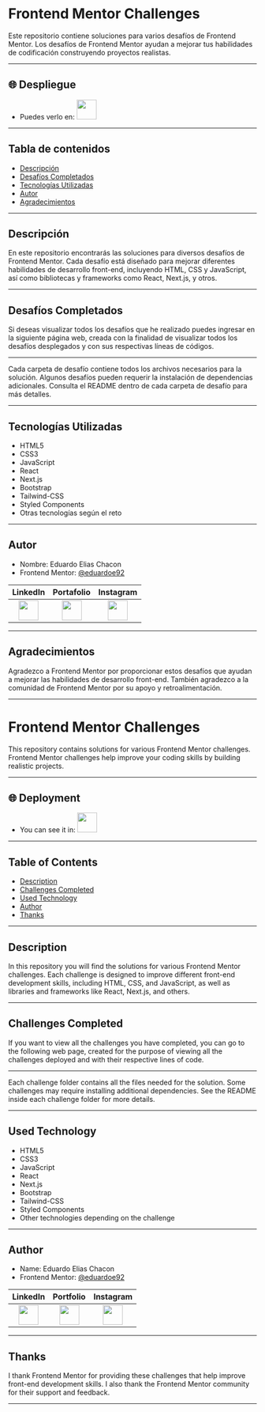 # Frontend Mentor Challenges

Este repositorio contiene soluciones para varios desafíos de Frontend Mentor. Los desafíos de Frontend Mentor ayudan a mejorar tus habilidades de codificación construyendo proyectos realistas.

---

## 🌐 Despliegue
 
- Puedes verlo en: <a href="https://eduardoe92.github.io/Challenge/"><img src="https://cdn-icons-png.flaticon.com/512/5602/5602732.png" width="40" height="40"/></a>

---

## Tabla de contenidos

- [Descripción](#descripción)
- [Desafíos Completados](#desafíos-completados)
- [Tecnologías Utilizadas](#tecnologías-utilizadas)
- [Autor](#autor)
- [Agradecimientos](#agradecimientos)

---

## Descripción

En este repositorio encontrarás las soluciones para diversos desafíos de Frontend Mentor. Cada desafío está diseñado para mejorar diferentes habilidades de desarrollo front-end, incluyendo HTML, CSS y JavaScript, así como bibliotecas y frameworks como React, Next.js, y otros.

---

## Desafíos Completados

Si deseas visualizar todos los desafíos que he realizado puedes ingresar en la siguiente página web, creada con la finalidad de visualizar todos los desafíos desplegados y con sus respectivas líneas de códigos.

---

Cada carpeta de desafío contiene todos los archivos necesarios para la solución. Algunos desafíos pueden requerir la instalación de dependencias adicionales. Consulta el README dentro de cada carpeta de desafío para más detalles.

---

## Tecnologías Utilizadas

- HTML5
- CSS3
- JavaScript
- React
- Next.js
- Bootstrap
- Tailwind-CSS
- Styled Components
- Otras tecnologías según el reto

---

## Autor

- Nombre: Eduardo Elias Chacon
- Frontend Mentor: [@eduardoe92](https://www.frontendmentor.io/profile/eduardoe92)
  
| LinkedIn | Portafolio | Instagram |
|:--------------------------------------------------------------------:|:------------------------------------------------------------------------:|:-------------------------------------------------------------------------:|
| <a href="https://www.linkedin.com/in/eduardoe92/"><img src="https://cdn.jsdelivr.net/gh/devicons/devicon/icons/linkedin/linkedin-original.svg" width="40" height="40"/></a> | <a href="https://eduardoeliaschacon-portfolio.vercel.app/"><img src="https://cdn-icons-png.flaticon.com/512/5602/5602732.png" width="40" height="40"/></a> | <a href="https://www.instagram.com/eduardo.e"><img src="https://cdn-icons-png.flaticon.com/512/174/174855.png" width="40" height="40"/></a> |

---

## Agradecimientos

Agradezco a Frontend Mentor por proporcionar estos desafíos que ayudan a mejorar las habilidades de desarrollo front-end. También agradezco a la comunidad de Frontend Mentor por su apoyo y retroalimentación.

---

# Frontend Mentor Challenges

This repository contains solutions for various Frontend Mentor challenges. Frontend Mentor challenges help improve your coding skills by building realistic projects.

---

## 🌐 Deployment
 
- You can see it in: <a href="https://eduardoe92.github.io/Challenge/"><img src="https://cdn-icons-png.flaticon.com/512/5602/5602732.png" width="40" height="40"/></a>

---

## Table of Contents

- [Description](#description)
- [Challenges Completed](#challenges-completed)
- [Used Technology](#used-technology)
- [Author](#author)
- [Thanks](#thanks)

---

## Description

In this repository you will find the solutions for various Frontend Mentor challenges. Each challenge is designed to improve different front-end development skills, including HTML, CSS, and JavaScript, as well as libraries and frameworks like React, Next.js, and others.

---

## Challenges Completed

If you want to view all the challenges you have completed, you can go to the following web page, created for the purpose of viewing all the challenges deployed and with their respective lines of code.

---

Each challenge folder contains all the files needed for the solution. Some challenges may require installing additional dependencies. See the README inside each challenge folder for more details.

---

## Used Technology

- HTML5
- CSS3
- JavaScript
- React
- Next.js
- Bootstrap
- Tailwind-CSS
- Styled Components
- Other technologies depending on the challenge

---

## Author

- Name: Eduardo Elias Chacon
- Frontend Mentor: [@eduardoe92](https://www.frontendmentor.io/profile/eduardoe92)

| LinkedIn | Portfolio | Instagram |
|:--------------------------------------------------------------------:|:------------------------------------------------------------------------:|:-------------------------------------------------------------------------:|
| <a href="https://www.linkedin.com/in/eduardoe92/"><img src="https://cdn.jsdelivr.net/gh/devicons/devicon/icons/linkedin/linkedin-original.svg" width="40" height="40"/></a> | <a href="https://eduardoeliaschacon-portfolio.vercel.app/"><img src="https://cdn-icons-png.flaticon.com/512/5602/5602732.png" width="40" height="40"/></a> | <a href="https://www.instagram.com/eduardo.e"><img src="https://cdn-icons-png.flaticon.com/512/174/174855.png" width="40" height="40"/></a> |

---

## Thanks

I thank Frontend Mentor for providing these challenges that help improve front-end development skills. I also thank the Frontend Mentor community for their support and feedback.

---

